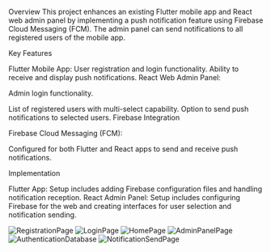 Overview
This project enhances an existing Flutter mobile app and React web admin panel by implementing a push notification feature using Firebase Cloud Messaging (FCM). The admin panel can send notifications to all registered users of the mobile app.

Key Features

Flutter Mobile App:
User registration and login functionality.
Ability to receive and display push notifications.
React Web Admin Panel:

Admin login functionality.

List of registered users with multi-select capability.
Option to send push notifications to selected users.
Firebase Integration

Firebase Cloud Messaging (FCM):

Configured for both Flutter and React apps to send and receive push notifications.

Implementation

Flutter App:
Setup includes adding Firebase configuration files and handling notification reception.
React Admin Panel:
Setup includes configuring Firebase for the web and creating interfaces for user selection and notification sending.

![RegistrationPage](https://github.com/yadavnitish2001/Push_Notification/assets/120257078/efa986d1-9eb4-4203-adc1-d8575ebc2def)
![LoginPage](https://github.com/yadavnitish2001/Push_Notification/assets/120257078/47120b1f-1017-424f-8edc-6120da7a347d)
![HomePage](https://github.com/yadavnitish2001/Push_Notification/assets/120257078/d8b331de-da2c-413e-9603-b8e7fa8f60c1)
![AdminPanelPage](https://github.com/yadavnitish2001/Push_Notification/assets/120257078/05a7ab52-4bd4-41b3-9f9c-d9ef1933205d)
![AuthenticationDatabase](https://github.com/yadavnitish2001/Push_Notification/assets/120257078/36daa38b-6494-48cc-abb9-30ae63e29d4b)
![NotificationSendPage](https://github.com/yadavnitish2001/Push_Notification/assets/120257078/7d4c958c-3506-4d00-a35a-7914ed251187)



